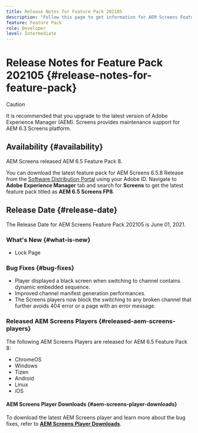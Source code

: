 ```yaml
---
title: Release Notes for Feature Pack 202105
description: "Follow this page to get information for AEM Screens Feature Pack 202105 released on June 01, 2021."
feature: Feature Pack
role: Developer
level: Intermediate
---
```

# Release Notes for Feature Pack 202105 {#release-notes-for-feature-pack}

>[!CAUTION]
>It is recommended that you upgrade to the latest version of Adobe Experience Manager (AEM). Screens provides maintenance support for AEM 6.3 Screens platform.

## Availability {#availability}

AEM Screens released AEM 6.5 Feature Pack 8.

You can download the latest feature pack for AEM Screens 6.5.8 Release from the [Software Distribution Portal](https://experience.adobe.com/#/downloads/content/software-distribution/en/aem.html) using your Adobe ID. Navigate to **Adobe Experience Manager** tab and search for **Screens** to get the latest feature pack titled as **AEM 6.5 Screens FP8**.

## Release Date {#release-date}

The Release Date for AEM Screens Feature Pack 202105 is June 01, 2021.

### What's New {#what-is-new}

* Lock Page

### Bug Fixes {#bug-fixes}

* Player displayed a black screen when switching to channel contains dynamic embedded sequence.
* Improved channel manifest generation performances.
* The Screens players now block the switching to any broken channel that further avoids 404 error or a page with an error message.

### Released AEM Screens Players {#released-aem-screens-players}

The following AEM Screens Players are released for AEM 6.5 Feature Pack 8:

* ChromeOS
* Windows
* Tizen
* Android
* Linux
* iOS

#### AEM Screens Player Downloads  {#aem-screens-player-downloads}

To download the latest AEM Screens player and learn more about the bug fixes, refer to **[AEM Screens Player Downloads](https://download.macromedia.com/screens/index.html)**.

